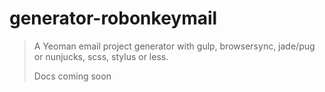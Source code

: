 # generator-robonkeymail

> A Yeoman email project generator with gulp, browsersync, jade/pug or nunjucks, scss, stylus or less.
> 
> Docs coming soon